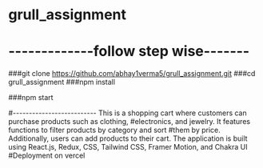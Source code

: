 ﻿# grull_assignment
# -------------follow step wise-------
###git clone https://github.com/abhay1verma5/grull_assignment.git
###cd grull_assignment
###npm install

###npm start

#--------------------------
This is a shopping cart where customers can purchase products such as clothing,
#electronics, and jewelry. It features functions to filter products by category and sort
#them by price. Additionally, users can add products to their cart. The application is built using React.js, Redux, CSS, Tailwind CSS, Framer Motion, and Chakra UI
#Deployment on vercel 

